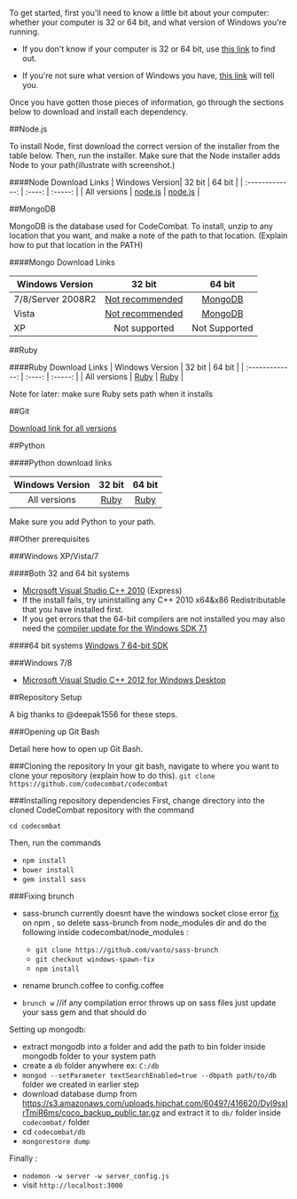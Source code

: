 To get started, first you'll need to know a little bit about your computer: whether your computer is 32 or 64 bit, and what version of Windows you're running. 

* If you don't know if your computer is 32 or 64 bit, use [this link](http://windows.microsoft.com/en-us/windows7/find-out-32-or-64-bit) to find out. 

* If you're not sure what version of Windows you have, [this link](http://windows.microsoft.com/en-us/windows/which-operating-system) will tell you.

Once you have gotten those pieces of information, go through the sections below to download and install each dependency. 

##Node.js


To install Node, first download the correct version of the installer from the table below. Then, run the installer. Make sure that the Node installer adds Node to your path(illustrate with screenshot.)


####Node Download Links
| Windows Version| 32 bit | 64 bit |
| :-------------: | :----: | :-----: |
| All versions | [node.js](http://nodejs.org/dist/v0.10.24/node-v0.10.24-x86.msi) | [node.js](http://nodejs.org/dist/v0.10.24/x64/node-v0.10.24-x64.msi) | 

##MongoDB

MongoDB is the database used for CodeCombat. To install, unzip to any location that you want, and make a note of the path to that location. (Explain how to put that location in the PATH)

####Mongo Download Links

| Windows Version | 32 bit      | 64 bit  |
| --------------- |:-------------:| :-----:|
| 7/8/Server 2008R2 | [Not recommended](http://fastdl.mongodb.org/win32/mongodb-win32-i386-2.5.4.zip) | [MongoDB](http://fastdl.mongodb.org/win32/mongodb-win32-x86_64-2008plus-2.5.4.zip) |
| Vista |  [Not recommended](http://fastdl.mongodb.org/win32/mongodb-win32-i386-2.5.4.zip)  | [MongoDB](http://fastdl.mongodb.org/win32/mongodb-win32-x86_64-2.5.4.zip) |
| XP              | Not supported |  Not Supported |

##Ruby 

####Ruby Download Links
| Windows Version | 32 bit | 64 bit |
| :-------------: | :----: | :-----: |
| All versions | [Ruby](http://dl.bintray.com/oneclick/rubyinstaller/rubyinstaller-2.0.0-p353.exe?direct) | [Ruby](http://dl.bintray.com/oneclick/rubyinstaller/rubyinstaller-2.0.0-p353-x64.exe?direct) | 

Note for later: make sure Ruby sets path when it installs

##Git

[Download link for all versions](https://msysgit.googlecode.com/files/Git-1.8.5.2-preview20131230.exe)

##Python

####Python download links

| Windows Version | 32 bit | 64 bit |
| :-------------: | :----: | :-----: |
| All versions | [Ruby](http://www.python.org/ftp/python/2.7.6/python-2.7.6.msi) | [Ruby](http://www.python.org/ftp/python/2.7.6/python-2.7.6.amd64.msi) | 

Make sure you add Python to your path.

##Other prerequisites 

###Windows XP/Vista/7

####Both 32 and 64 bit systems
* [Microsoft Visual Studio C++ 2010](http://go.microsoft.com/?linkid=9709949) (Express)
* If the install fails, try uninstalling any C++ 2010 x64&x86 Redistributable that you have installed first.
* If you get errors that the 64-bit compilers are not installed you may also need the [compiler update for the Windows SDK 7.1](http://www.microsoft.com/en-us/download/details.aspx?id=4422)

####64 bit systems
[Windows 7 64-bit SDK](http://www.microsoft.com/en-us/download/details.aspx?id=8279)

###Windows 7/8
* [Microsoft Visual Studio C++ 2012 for Windows Desktop](http://go.microsoft.com/?linkid=9816758http://go.microsoft.com/?linkid=9816758)

##Repository Setup

A big thanks to @deepak1556 for these steps.

###Opening up Git Bash

Detail here how to open up Git Bash. 

###Cloning the repository
In your git bash, navigate to where you want to clone your repository (explain how to do this).
```git clone https://github.com/codecombat/codecombat```

###Installing repository dependencies
First, change directory into the cloned CodeCombat repository with the command

`cd codecombat`

Then, run the commands
* `npm install`
* `bower install`
* `gem install sass`

###Fixing brunch

- sass-brunch currently doesnt have the windows socket close error [fix](https://github.com/brunch/sass-brunch/issues/33) on npm , so delete sass-brunch from node_modules dir and do the following inside codecombat/node_modules :
     - `git clone https://github.com/vanto/sass-brunch`
     - `git checkout windows-spawn-fix`
     - `npm install`
- rename brunch.coffee to config.coffee 

- `brunch w` //if any compilation error throws up on sass files just update your sass gem and that should do

Setting up mongodb:

- extract mongodb into a folder and add the path to bin folder inside mongodb folder to your system path
- create a `db` folder anywhere ex: `C:/db`
- `mongod --setParameter textSearchEnabled=true --dbpath path/to/db` folder we created in earlier step
- download database dump from https://s3.amazonaws.com/uploads.hipchat.com/60497/416620/DyI9sxIrTmiR6ms/coco_backup_public.tar.gz and extract it to `db/` folder inside `codecombat/` folder
- cd `codecombat/db`
- `mongorestore dump`

Finally :

- `nodemon -w server -w server_config.js`
- visit `http://localhost:3000`